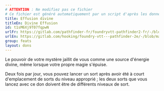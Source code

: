 ```yaml
---
# ATTENTION : Ne modifiez pas ce fichier
# Ce fichier est généré automatiquement par un script d'après les données du module Foundry VTT officiel et de sa traduction
title: Effusion divine
titleEn: Divine Effusion
id: t1sM6Xj9T07fqpwN
urlFr: https://gitlab.com/pathfinder-fr/foundryvtt-pathfinder2-fr/-/blob/master/data/feats/t1sM6Xj9T07fqpwN.htm
urlEn: https://gitlab.com/hooking/foundry-vtt---pathfinder-2e/-/blob/master/packs/data/feats.db/divine-effusion.json
group: feats
layout: dons
---
```

Le pouvoir de votre mystère jaillit de vous comme une source d'énergie divine, même lorsque votre propre magie s'épuise.

Deux fois par jour, vous pouvez lancer un sort après avoir été à court d'emplacement de sorts du niveau approprié ; les deux sorts que vous lancez avec ce don doivent être de différents niveaux de sort.


